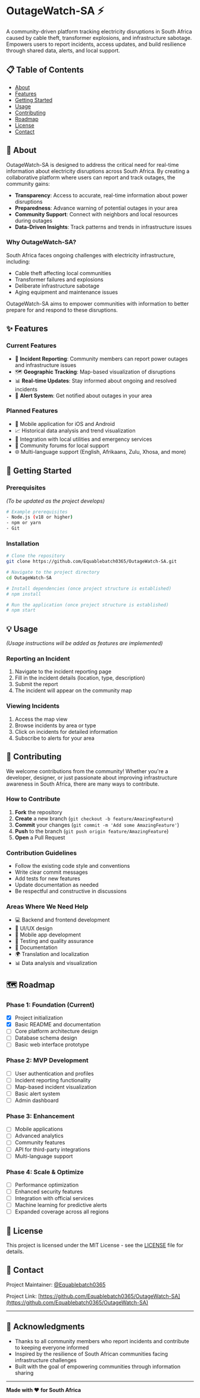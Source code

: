 # OutageWatch-SA ⚡

A community-driven platform tracking electricity disruptions in South Africa caused by cable theft, transformer explosions, and infrastructure sabotage. Empowers users to report incidents, access updates, and build resilience through shared data, alerts, and local support.

## 📋 Table of Contents

- [About](#about)
- [Features](#features)
- [Getting Started](#getting-started)
- [Usage](#usage)
- [Contributing](#contributing)
- [Roadmap](#roadmap)
- [License](#license)
- [Contact](#contact)

## 🔌 About

OutageWatch-SA is designed to address the critical need for real-time information about electricity disruptions across South Africa. By creating a collaborative platform where users can report and track outages, the community gains:

- **Transparency**: Access to accurate, real-time information about power disruptions
- **Preparedness**: Advance warning of potential outages in your area
- **Community Support**: Connect with neighbors and local resources during outages
- **Data-Driven Insights**: Track patterns and trends in infrastructure issues

### Why OutageWatch-SA?

South Africa faces ongoing challenges with electricity infrastructure, including:
- Cable theft affecting local communities
- Transformer failures and explosions
- Deliberate infrastructure sabotage
- Aging equipment and maintenance issues

OutageWatch-SA aims to empower communities with information to better prepare for and respond to these disruptions.

## ✨ Features

### Current Features
- 📍 **Incident Reporting**: Community members can report power outages and infrastructure issues
- 🗺️ **Geographic Tracking**: Map-based visualization of disruptions
- 📊 **Real-time Updates**: Stay informed about ongoing and resolved incidents
- 🔔 **Alert System**: Get notified about outages in your area

### Planned Features
- 📱 Mobile application for iOS and Android
- 📈 Historical data analysis and trend visualization
- 🤝 Integration with local utilities and emergency services
- 💬 Community forums for local support
- 🌐 Multi-language support (English, Afrikaans, Zulu, Xhosa, and more)

## 🚀 Getting Started

### Prerequisites

_(To be updated as the project develops)_

```bash
# Example prerequisites
- Node.js (v18 or higher)
- npm or yarn
- Git
```

### Installation

```bash
# Clone the repository
git clone https://github.com/Equablebatch0365/OutageWatch-SA.git

# Navigate to the project directory
cd OutageWatch-SA

# Install dependencies (once project structure is established)
# npm install

# Run the application (once project structure is established)
# npm start
```

## 💡 Usage

_(Usage instructions will be added as features are implemented)_

### Reporting an Incident

1. Navigate to the incident reporting page
2. Fill in the incident details (location, type, description)
3. Submit the report
4. The incident will appear on the community map

### Viewing Incidents

1. Access the map view
2. Browse incidents by area or type
3. Click on incidents for detailed information
4. Subscribe to alerts for your area

## 🤝 Contributing

We welcome contributions from the community! Whether you're a developer, designer, or just passionate about improving infrastructure awareness in South Africa, there are many ways to contribute.

### How to Contribute

1. **Fork** the repository
2. **Create** a new branch (`git checkout -b feature/AmazingFeature`)
3. **Commit** your changes (`git commit -m 'Add some AmazingFeature'`)
4. **Push** to the branch (`git push origin feature/AmazingFeature`)
5. **Open** a Pull Request

### Contribution Guidelines

- Follow the existing code style and conventions
- Write clear commit messages
- Add tests for new features
- Update documentation as needed
- Be respectful and constructive in discussions

### Areas Where We Need Help

- 💻 Backend and frontend development
- 🎨 UI/UX design
- 📱 Mobile app development
- 🧪 Testing and quality assurance
- 📝 Documentation
- 🌍 Translation and localization
- 📊 Data analysis and visualization

## 🗺️ Roadmap

### Phase 1: Foundation (Current)
- [x] Project initialization
- [x] Basic README and documentation
- [ ] Core platform architecture design
- [ ] Database schema design
- [ ] Basic web interface prototype

### Phase 2: MVP Development
- [ ] User authentication and profiles
- [ ] Incident reporting functionality
- [ ] Map-based incident visualization
- [ ] Basic alert system
- [ ] Admin dashboard

### Phase 3: Enhancement
- [ ] Mobile applications
- [ ] Advanced analytics
- [ ] Community features
- [ ] API for third-party integrations
- [ ] Multi-language support

### Phase 4: Scale & Optimize
- [ ] Performance optimization
- [ ] Enhanced security features
- [ ] Integration with official services
- [ ] Machine learning for predictive alerts
- [ ] Expanded coverage across all regions

## 📄 License

This project is licensed under the MIT License - see the [LICENSE](LICENSE) file for details.

## 📧 Contact

Project Maintainer: [@Equablebatch0365](https://github.com/Equablebatch0365)

Project Link: [https://github.com/Equablebatch0365/OutageWatch-SA](https://github.com/Equablebatch0365/OutageWatch-SA)

---

## 🙏 Acknowledgments

- Thanks to all community members who report incidents and contribute to keeping everyone informed
- Inspired by the resilience of South African communities facing infrastructure challenges
- Built with the goal of empowering communities through information sharing

---

**Made with ❤️ for South Africa**
